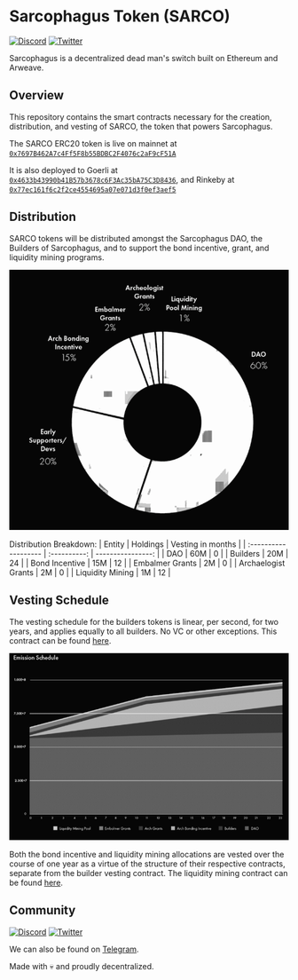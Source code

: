 # Sarcophagus Token (SARCO)
[![Discord](https://img.shields.io/discord/753398645507883099?color=768AD4&label=discord)](https://discord.com/channels/753398645507883099/)
[![Twitter](https://img.shields.io/twitter/follow/sarcophagusio?style=social)](https://twitter.com/sarcophagusio)

Sarcophagus is a decentralized dead man's switch built on Ethereum and Arweave.

## Overview
This repository contains the smart contracts necessary for the creation, distribution, and vesting of SARCO, the token that powers Sarcophagus.

The SARCO ERC20 token is live on mainnet at [`0x7697B462A7c4Ff5F8b55BDBC2F4076c2aF9cF51A`](https://etherscan.io/token/0x7697B462A7c4Ff5F8b55BDBC2F4076c2aF9cF51A)

It is also deployed to Goerli at [`0x4633b43990b41B57b3678c6F3Ac35bA75C3D8436`](https://goerli.etherscan.io/address/0x4633b43990b41B57b3678c6F3Ac35bA75C3D8436),
and Rinkeby at [`0x77ec161f6c2f2ce4554695a07e071d3f0ef3aef5`](https://rinkeby.etherscan.io/token/0x77ec161f6c2f2ce4554695a07e071d3f0ef3aef5)

## Distribution
SARCO tokens will be distributed amongst the Sarcophagus DAO, the Builders of Sarcophagus, and to support the bond incentive, grant, and liquidity mining programs.

![token distribution](static/token_distribution.png "Token Distribution")

Distribution Breakdown:
| Entity               | Holdings     | Vesting in months |
| :------------------- | :----------: | ----------------: |
|  DAO                 | 60M          | 0                 |
|  Builders            | 20M          | 24                |
|  Bond Incentive      | 15M          | 12                |
|  Embalmer Grants     | 2M           | 0                 |
|  Archaelogist Grants | 2M           | 0                 |
|  Liquidity Mining    | 1M           | 12                |

## Vesting Schedule
The vesting schedule for the builders tokens is linear, per second, for two years, and applies equally to all builders. No VC or other exceptions. This contract can be found [here](https://github.com/sarcophagus-org/sarco-token/blob/master/contracts/TokenVesting.sol).

![vesting schedule](static/vesting_schedule.png "Vesting Schedule")

Both the bond incentive and liquidity mining allocations are vested over the course of one year as a virtue of the structure of their respective contracts, separate from the builder vesting contract. The liquidity mining contract can be found [here](https://github.com/sarcophagus-org/liquidity-mining/blob/master/contracts/LiquidityMining.sol).

## Community
[![Discord](https://img.shields.io/discord/753398645507883099?color=768AD4&label=discord)](https://discord.com/channels/753398645507883099/)
[![Twitter](https://img.shields.io/twitter/follow/sarcophagusio?style=social)](https://twitter.com/sarcophagusio)

We can also be found on [Telegram](https://t.me/sarcophagusio).

Made with :skull: and proudly decentralized.